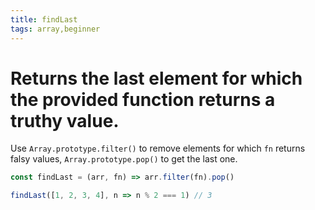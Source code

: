 ```yaml
---
title: findLast
tags: array,beginner
---
```


# Returns the last element for which the provided function returns a truthy value.

Use `Array.prototype.filter()` to remove elements for which `fn` returns falsy values, `Array.prototype.pop()` to get the last one.

```js
const findLast = (arr, fn) => arr.filter(fn).pop()
```

```js
findLast([1, 2, 3, 4], n => n % 2 === 1) // 3
```
